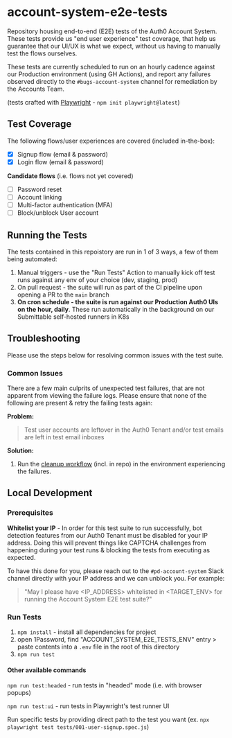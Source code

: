 # account-system-e2e-tests
Repository housing end-to-end (E2E) tests of the Auth0 Account System. These tests provide us "end user experience" test coverage, that help us guarantee that our UI/UX is what we expect, without us having to manually test the flows ourselves.

These tests are currently scheduled to run on an hourly cadence against our Production environment (using GH Actions), and report any failures observed directly to the `#bugs-account-system` channel for remediation by the Accounts Team.

(tests crafted with [Playwright](https://playwright.dev/docs/intro) - `npm init playwright@latest`)

## Test Coverage
The following flows/user experiences are covered (included in-the-box):
- [x] Signup flow (email & password)
- [x] Login flow (email & password)

**Candidate flows** (i.e. flows not yet covered)
- [ ] Password reset
- [ ] Account linking
- [ ] Multi-factor authentication (MFA)
- [ ] Block/unblock User account

## Running the Tests
The tests contained in this repoistory are run in 1 of 3 ways, a few of them being automated:

1. Manual triggers - use the "Run Tests" Action to manually kick off test runs against any env of your choice (dev, staging, prod)
2. On pull request - the suite will run as part of the CI pipeline upon opening a PR to the `main` branch
3. **On cron schedule - the suite is run against our Production Auth0 UIs on the hour, daily**. These run automatically in the background on our Submittable self-hosted runners in K8s 

## Troubleshooting
Please use the steps below for resolving common issues with the test suite.

### Common Issues
There are a few main culprits of unexpected test failures, that are not apparent from viewing the failure logs. Please ensure that none of the following are present & retry the failing tests again:


**Problem:**
> Test user accounts are leftover in the Auth0 Tenant and/or test emails are left in test email inboxes

**Solution:** 
1. Run the [cleanup workflow](https://github.com/submittable/account-system-e2e-tests/actions/workflows/run_cleanup.yml) (incl. in repo) in the environment experiencing the failures. 


## Local Development
### Prerequisites
**Whitelist your IP** - In order for this test suite to run successfully, bot detection features from our Auth0 Tenant must be disabled for your IP address. Doing this will prevent things like CAPTCHA challenges from happening during your test runs & blocking the tests from executing as expected. 

To have this done for you, please reach out to the `#pd-account-system` Slack channel directly with your IP address and we can unblock you. For example:
> "May I please have <IP_ADDRESS> whitelisted in <TARGET_ENV> for running the Account System E2E test suite?"

### Run Tests
1. `npm install` - install all dependencies for project
2. open 1Password, find "ACCOUNT_SYSTEM_E2E_TESTS_ENV" entry > paste contents into a `.env` file in the root of this directory
3. `npm run test`

#### Other available commands
`npm run test:headed` - run tests in "headed" mode (i.e. with browser popups)

`npm run test:ui` - run tests in Playwright's test runner UI

Run specific tests by providing direct path to the test you want (ex. `npx playwright test tests/001-user-signup.spec.js`)
